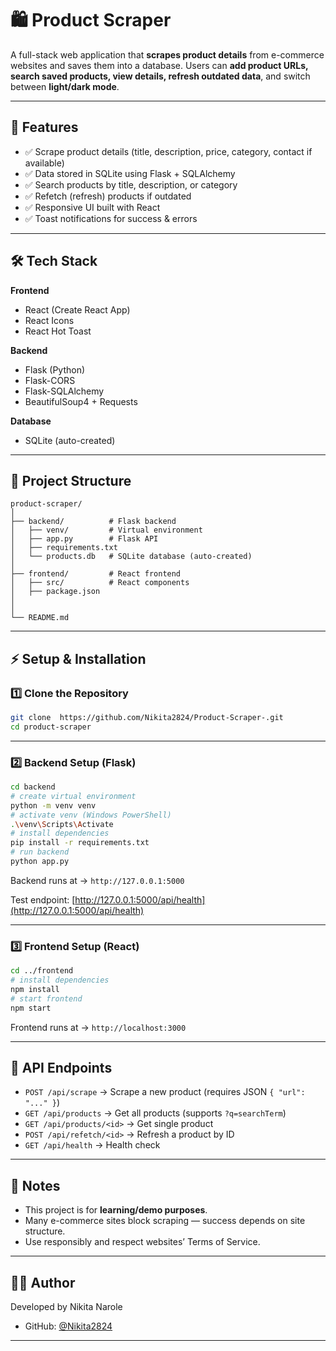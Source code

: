 # 🛍️ Product Scraper 

A full-stack web application that **scrapes product details** from e-commerce websites and saves them into a database.
Users can **add product URLs, search saved products, view details, refresh outdated data**, and switch between **light/dark mode**.

---

## 🚀 Features

* ✅ Scrape product details (title, description, price, category, contact if available)
* ✅ Data stored in SQLite using Flask + SQLAlchemy
* ✅ Search products by title, description, or category
* ✅ Refetch (refresh) products if outdated
* ✅ Responsive UI built with React 
* ✅ Toast notifications for success & errors

---

## 🛠️ Tech Stack

**Frontend**

* React (Create React App)
* React Icons
* React Hot Toast

**Backend**

* Flask (Python)
* Flask-CORS
* Flask-SQLAlchemy
* BeautifulSoup4 + Requests

**Database**

* SQLite (auto-created)

---

## 📂 Project Structure

```
product-scraper/
│
├── backend/          # Flask backend
│   ├── venv/         # Virtual environment
│   ├── app.py        # Flask API
│   ├── requirements.txt
│   └── products.db   # SQLite database (auto-created)
│
├── frontend/         # React frontend
│   ├── src/          # React components
│   ├── package.json
│   
│
└── README.md
```

---

## ⚡ Setup & Installation

### 1️⃣ Clone the Repository

```bash
git clone  https://github.com/Nikita2824/Product-Scraper-.git
cd product-scraper
```

---

### 2️⃣ Backend Setup (Flask)

```bash
cd backend
# create virtual environment
python -m venv venv
# activate venv (Windows PowerShell)
.\venv\Scripts\Activate
# install dependencies
pip install -r requirements.txt
# run backend
python app.py
```

Backend runs at → `http://127.0.0.1:5000`

Test endpoint: [http://127.0.0.1:5000/api/health](http://127.0.0.1:5000/api/health)

---

### 3️⃣ Frontend Setup (React)

```bash
cd ../frontend
# install dependencies
npm install
# start frontend
npm start
```

Frontend runs at → `http://localhost:3000`

---

## 🔑 API Endpoints

* `POST /api/scrape` → Scrape a new product (requires JSON `{ "url": "..." }`)
* `GET /api/products` → Get all products (supports `?q=searchTerm`)
* `GET /api/products/<id>` → Get single product
* `POST /api/refetch/<id>` → Refresh a product by ID
* `GET /api/health` → Health check

---


## 📝 Notes

* This project is for **learning/demo purposes**.
* Many e-commerce sites block scraping — success depends on site structure.
* Use responsibly and respect websites’ Terms of Service.

---

## 👩‍💻 Author

Developed by Nikita Narole

* GitHub: [@Nikita2824](https://github.com/Nikita2824)


---
